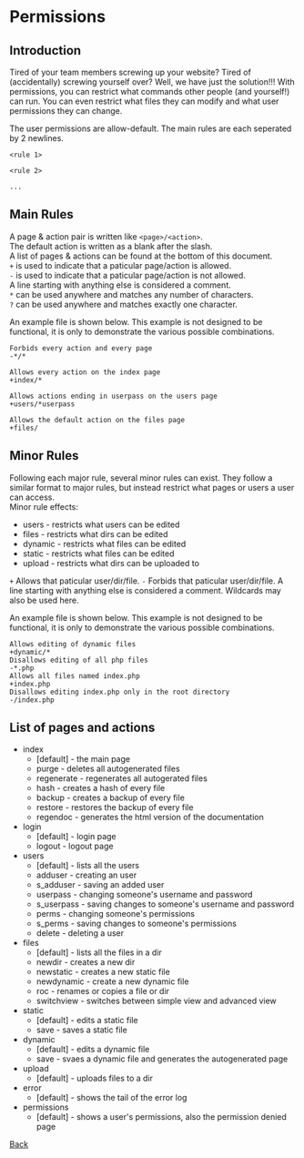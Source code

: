 # Permissions

## Introduction
Tired of your team members screwing up your website? Tired of (accidentally) screwing yourself over?
Well, we have just the solution!!! With permissions, you can restrict what commands other people (and yourself!) can run.
You can even restrict what files they can modify and what user permissions they can change.

The user permissions are allow-default.
The main rules are each seperated by 2 newlines.

    <rule 1>
    
    <rule 2>
    
    ...

## Main Rules
A page & action pair is written like `<page>/<action>`.<br>
The default action is written as a blank after the slash.<br>
A list of pages & actions can be found at the bottom of this document.<br>
`+` is used to indicate that a paticular page/action is allowed.<br>
`-` is used to indicate that a paticular page/action is not allowed.<br>
A line starting with anything else is considered a comment.<br>
`*` can be used anywhere and matches any number of characters.<br>
`?` can be used anywhere and matches exactly one character.

An example file is shown below. This example is not designed to be functional, it is only to demonstrate the various possible combinations.

    Forbids every action and every page
    -*/*

    Allows every action on the index page
    +index/*
    
    Allows actions ending in userpass on the users page
    +users/*userpass
    
    Allows the default action on the files page
    +files/
    
## Minor Rules
Following each major rule, several minor rules can exist. They follow a similar format to major rules, but instead restrict what pages or users a user can access.<br>
Minor rule effects:
* users - restricts what users can be edited
* files - restricts what dirs can be edited
* dynamic - restricts what files can be edited
* static - restricts what files can be edited
* upload - restricts what dirs can be uploaded to

`+` Allows that paticular user/dir/file.
`-` Forbids that paticular user/dir/file.
A line starting with anything else is considered a comment.
Wildcards may also be used here.

An example file is shown below. This example is not designed to be functional, it is only to demonstrate the various possible combinations.

    Allows editing of dynamic files
    +dynamic/*
    Disallows editing of all php files
    -*.php
    Allows all files named index.php
    +index.php
    Disallows editing index.php only in the root directory
    -/index.php

## List of pages and actions
* index
    * [default] - the main page
    * purge - deletes all autogenerated files
    * regenerate - regenerates all autogerated files
    * hash - creates a hash of every file
    * backup - creates a backup of every file
    * restore - restores the backup of every file
    * regendoc - generates the html version of the documentation
* login
    * [default] - login page
    * logout - logout page
* users
    * [default] - lists all the users
    * adduser - creating an user
    * s_adduser - saving an added user
    * userpass - changing someone's username and password
    * s_userpass - saving changes to someone's username and password
    * perms - changing someone's permissions
    * s_perms - saving changes to someone's permissions
    * delete - deleting a user
* files
    * [default] - lists all the files in a dir
    * newdir - creates a new dir
    * newstatic - creates a new static file
    * newdynamic - create a new dynamic file
    * roc - renames or copies a file or dir
    * switchview - switches between simple view and advanced view
* static
    * [default] - edits a static file
    * save - saves a static file
* dynamic
    * [default] - edits a dynamic file
    * save - svaes a dynamic file and generates the autogenerated page
* upload
    * [default] - uploads files to a dir
* error
    * [default] - shows the tail of the error log
* permissions
    * [default] - shows a user's permissions, also the permission denied page

[Back](index.php)